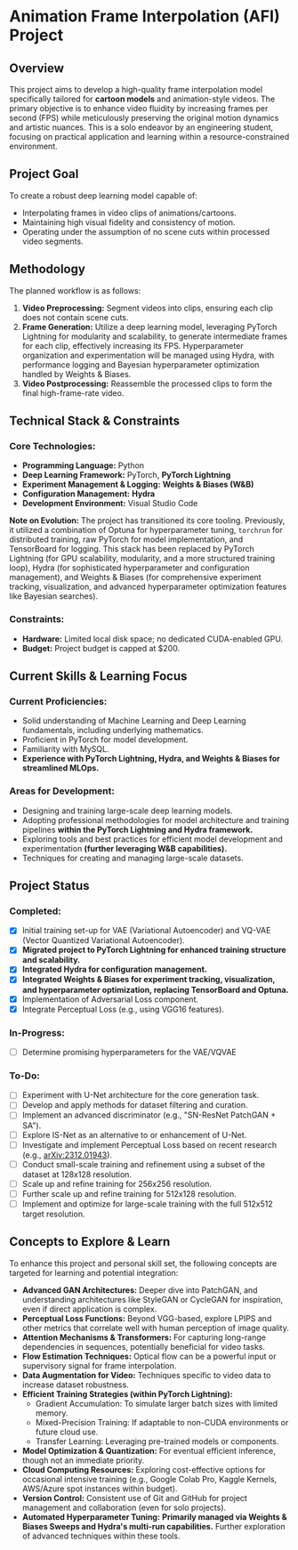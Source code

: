 # Animation Frame Interpolation (AFI) Project

## Overview

This project aims to develop a high-quality frame interpolation model specifically tailored for **cartoon models** and animation-style videos. The primary objective is to enhance video fluidity by increasing frames per second (FPS) while meticulously preserving the original motion dynamics and artistic nuances. This is a solo endeavor by an engineering student, focusing on practical application and learning within a resource-constrained environment.

## Project Goal

To create a robust deep learning model capable of:
*   Interpolating frames in video clips of animations/cartoons.
*   Maintaining high visual fidelity and consistency of motion.
*   Operating under the assumption of no scene cuts within processed video segments.

## Methodology

The planned workflow is as follows:
1.  **Video Preprocessing:** Segment videos into clips, ensuring each clip does not contain scene cuts.
2.  **Frame Generation:** Utilize a deep learning model, leveraging PyTorch Lightning for modularity and scalability, to generate intermediate frames for each clip, effectively increasing its FPS. Hyperparameter organization and experimentation will be managed using Hydra, with performance logging and Bayesian hyperparameter optimization handled by Weights & Biases.
3.  **Video Postprocessing:** Reassemble the processed clips to form the final high-frame-rate video.

## Technical Stack & Constraints

### Core Technologies:
*   **Programming Language:** Python
*   **Deep Learning Framework:** PyTorch, **PyTorch Lightning**
*   **Experiment Management & Logging:** **Weights & Biases (W&B)**
*   **Configuration Management:** **Hydra**
*   **Development Environment:** Visual Studio Code

**Note on Evolution:** The project has transitioned its core tooling. Previously, it utilized a combination of Optuna for hyperparameter tuning, `torchrun` for distributed training, raw PyTorch for model implementation, and TensorBoard for logging. This stack has been replaced by PyTorch Lightning (for GPU scalability, modularity, and a more structured training loop), Hydra (for sophisticated hyperparameter and configuration management), and Weights & Biases (for comprehensive experiment tracking, visualization, and advanced hyperparameter optimization features like Bayesian searches).

### Constraints:
*   **Hardware:** Limited local disk space; no dedicated CUDA-enabled GPU.
*   **Budget:** Project budget is capped at $200.

## Current Skills & Learning Focus

### Current Proficiencies:
*   Solid understanding of Machine Learning and Deep Learning fundamentals, including underlying mathematics.
*   Proficient in PyTorch for model development.
*   Familiarity with MySQL.
*   **Experience with PyTorch Lightning, Hydra, and Weights & Biases for streamlined MLOps.**

### Areas for Development:
*   Designing and training large-scale deep learning models.
*   Adopting professional methodologies for model architecture and training pipelines **within the PyTorch Lightning and Hydra framework.**
*   Exploring tools and best practices for efficient model development and experimentation **(further leveraging W&B capabilities).**
*   Techniques for creating and managing large-scale datasets.

## Project Status

### Completed:
- [x] Initial training set-up for VAE (Variational Autoencoder) and VQ-VAE (Vector Quantized Variational Autoencoder).
- [x] **Migrated project to PyTorch Lightning for enhanced training structure and scalability.**
- [x] **Integrated Hydra for configuration management.**
- [x] **Integrated Weights & Biases for experiment tracking, visualization, and hyperparameter optimization, replacing TensorBoard and Optuna.**
- [x] Implementation of Adversarial Loss component.
- [x] Integrate Perceptual Loss (e.g., using VGG16 features).

### In-Progress:
- [ ] Determine promising hyperparameters for the VAE/VQVAE

### To-Do:

- [ ] Experiment with U-Net architecture for the core generation task.
- [ ] Develop and apply methods for dataset filtering and curation.
- [ ] Implement an advanced discriminator (e.g., "SN-ResNet PatchGAN + SA").
- [ ] Explore IS-Net as an alternative to or enhancement of U-Net.
- [ ] Investigate and implement Perceptual Loss based on recent research (e.g., [arXiv:2312.01943](https://arxiv.org/pdf/2312.01943)).
- [ ] Conduct small-scale training and refinement using a subset of the dataset at 128x128 resolution.
- [ ] Scale up and refine training for 256x256 resolution.
- [ ] Further scale up and refine training for 512x128 resolution.
- [ ] Implement and optimize for large-scale training with the full 512x512 target resolution.

## Concepts to Explore & Learn

To enhance this project and personal skill set, the following concepts are targeted for learning and potential integration:

*   **Advanced GAN Architectures:** Deeper dive into PatchGAN, and understanding architectures like StyleGAN or CycleGAN for inspiration, even if direct application is complex.
*   **Perceptual Loss Functions:** Beyond VGG-based, explore LPIPS and other metrics that correlate well with human perception of image quality.
*   **Attention Mechanisms & Transformers:** For capturing long-range dependencies in sequences, potentially beneficial for video tasks.
*   **Flow Estimation Techniques:** Optical flow can be a powerful input or supervisory signal for frame interpolation.
*   **Data Augmentation for Video:** Techniques specific to video data to increase dataset robustness.
*   **Efficient Training Strategies (within PyTorch Lightning):**
    *   Gradient Accumulation: To simulate larger batch sizes with limited memory.
    *   Mixed-Precision Training: If adaptable to non-CUDA environments or future cloud use.
    *   Transfer Learning: Leveraging pre-trained models or components.
*   **Model Optimization & Quantization:** For eventual efficient inference, though not an immediate priority.
*   **Cloud Computing Resources:** Exploring cost-effective options for occasional intensive training (e.g., Google Colab Pro, Kaggle Kernels, AWS/Azure spot instances within budget).
*   **Version Control:** Consistent use of Git and GitHub for project management and collaboration (even for solo projects).
*   **Automated Hyperparameter Tuning:** **Primarily managed via Weights & Biases Sweeps and Hydra's multi-run capabilities.** Further exploration of advanced techniques within these tools.
